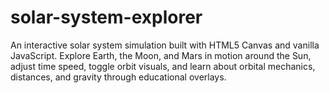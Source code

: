 # solar-system-explorer
An interactive solar system simulation built with HTML5 Canvas and vanilla JavaScript. Explore Earth, the Moon, and Mars in motion around the Sun, adjust time speed, toggle orbit visuals, and learn about orbital mechanics, distances, and gravity through educational overlays.
